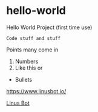 # hello-world
Hello World Project (first time use)

```
Code stuff and stuff
```

Points many come in
1.  Numbers
2.  Like this
or
* Bullets

https://www.linusbot.io/

[Linus Bot](https://www.linusbot.io/)
